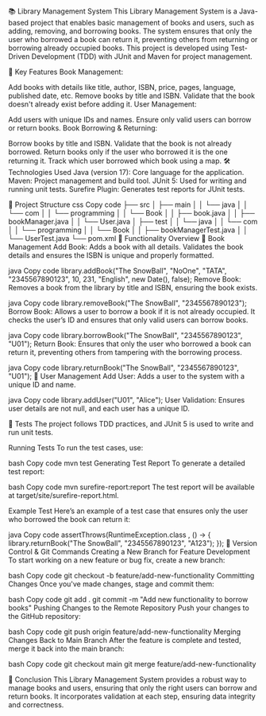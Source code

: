 📚 Library Management System
This Library Management System is a Java-based project that enables basic management of books and users, such as adding, removing, and borrowing books. The system ensures that only the user who borrowed a book can return it, preventing others from returning or borrowing already occupied books. This project is developed using Test-Driven Development (TDD) with JUnit and Maven for project management.

🚀 Key Features
Book Management:

Add books with details like title, author, ISBN, price, pages, language, published date, etc.
Remove books by title and ISBN.
Validate that the book doesn't already exist before adding it.
User Management:

Add users with unique IDs and names.
Ensure only valid users can borrow or return books.
Book Borrowing & Returning:

Borrow books by title and ISBN.
Validate that the book is not already borrowed.
Return books only if the user who borrowed it is the one returning it.
Track which user borrowed which book using a map.
🛠️ Technologies Used
Java (version 17): Core language for the application.
Maven: Project management and build tool.
JUnit 5: Used for writing and running unit tests.
Surefire Plugin: Generates test reports for JUnit tests.

📂 Project Structure
css
Copy code
├── src
│   ├── main
│   │   └── java
│   │       └── com
│   │           └── programming
│   │               └── Book
│   │                   ├── book.java
│   │                   ├── bookManager.java
│   │                   └── User.java
│   ├── test
│   │   └── java
│   │       └── com
│   │           └── programming
│   │               └── Book
│   │                   ├── bookManagerTest.java
│   │                   └── UserTest.java
└── pom.xml
🧩 Functionality Overview
📖 Book Management
Add Book: Adds a book with all details. Validates the book details and ensures the ISBN is unique and properly formatted.

java
Copy code
library.addBook("The SnowBall", "NoOne", "TATA", "2345567890123", 10, 231, "English", new Date(), false);
Remove Book: Removes a book from the library by title and ISBN, ensuring the book exists.

java
Copy code
library.removeBook("The SnowBall", "2345567890123");
Borrow Book: Allows a user to borrow a book if it is not already occupied. It checks the user’s ID and ensures that only valid users can borrow books.

java
Copy code
library.borrowBook("The SnowBall", "2345567890123", "U01");
Return Book: Ensures that only the user who borrowed a book can return it, preventing others from tampering with the borrowing process.

java
Copy code
library.returnBook("The SnowBall", "2345567890123", "U01");
👤 User Management
Add User: Adds a user to the system with a unique ID and name.

java
Copy code
library.addUser("U01", "Alice");
User Validation: Ensures user details are not null, and each user has a unique ID.

🧪 Tests
The project follows TDD practices, and JUnit 5 is used to write and run unit tests.

Running Tests
To run the test cases, use:

bash
Copy code
mvn test
Generating Test Report
To generate a detailed test report:

bash
Copy code
mvn surefire-report:report
The test report will be available at target/site/surefire-report.html.

Example Test
Here’s an example of a test case that ensures only the user who borrowed the book can return it:

java
Copy code
assertThrows(RuntimeException.class , () -> {
library.returnBook("The SnowBall", "2345567890123", "A123");
});
📂 Version Control & Git Commands
Creating a New Branch for Feature Development
To start working on a new feature or bug fix, create a new branch:

bash
Copy code
git checkout -b feature/add-new-functionality
Committing Changes
Once you've made changes, stage and commit them:

bash
Copy code
git add .
git commit -m "Add new functionality to borrow books"
Pushing Changes to the Remote Repository
Push your changes to the GitHub repository:

bash
Copy code
git push origin feature/add-new-functionality
Merging Changes Back to Main Branch
After the feature is complete and tested, merge it back into the main branch:

bash
Copy code
git checkout main
git merge feature/add-new-functionality

🎉 Conclusion
This Library Management System provides a robust way to manage books and users, ensuring that only the right users can borrow and return books. It incorporates validation at each step, ensuring data integrity and correctness.